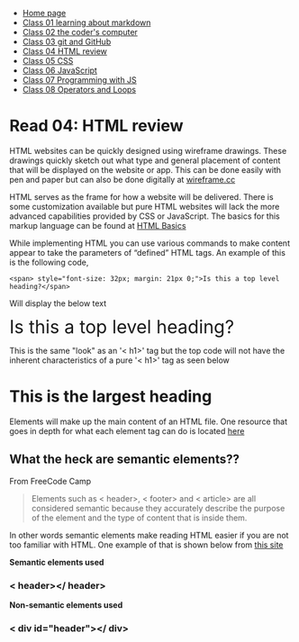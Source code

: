 * [Home page](https://rdball.github.io/reading-notes/)
* [Class 01 learning about markdown](read01)
* [Class 02 the coder's computer](read02)
* [Class 03 git and GitHub](read03)
* [Class 04 HTML review](read04)
* [Class 05 CSS](read05)
* [Class 06 JavaScript](read06)
* [Class 07 Programming with JS](read07)
* [Class 08 Operators and Loops](read08)

# Read 04: HTML review

HTML websites can be quickly designed using wireframe drawings. These drawings quickly sketch out what type and general placement of content that will be displayed on the website or app. This can be done easily with pen and paper but can also be done digitally at [wireframe.cc](https://wireframe.cc)

HTML serves as the frame for how a website will be delivered. There is some customization available but pure HTML websites will lack the more advanced capabilities provided by CSS or JavaScript. The basics for this markup language can be found at [HTML Basics](https://developer.mozilla.org/en-US/docs/Learn/Getting_started_with_the_web/HTML_basics)

While implementing HTML you can use various commands to make content appear to take the parameters of “defined” HTML tags. An example of this is the following code, 


    <span> style="font-size: 32px; margin: 21px 0;">Is this a top level heading?</span>
 
Will display the below text

<span style="font-size: 32px; margin: 21px 0;">Is this a top level heading?</span>
 
This is the same "look" as an '<    h1>' tag but the top code will not have the inherent characteristics of a pure '<   h1>' tag as seen below

<h1>This is the largest heading</h1>


Elements will make up the main content of an HTML file. One resource that goes in depth for what each element tag can do is located [here](https://developer.mozilla.org/en-US/docs/Web/HTML/Element)

## What the heck are semantic elements??

From FreeCode Camp

> Elements such as <    header>, <  footer> and <   article> are all considered semantic because they accurately describe the purpose of the element and the type of content that is inside them.

In other words semantic elements make reading HTML easier if you are not too familiar with HTML. One example of that is shown below from [this site](https://www.freecodecamp.org/news/semantic-html5-elements/#:~:text=Semantic%20HTML%20elements%20are%20those,content%20that%20is%20inside%20them)

**Semantic elements used** 

### <   header></   header>  
  

**Non-semantic elements used**

### <   div id="header"></  div>  
